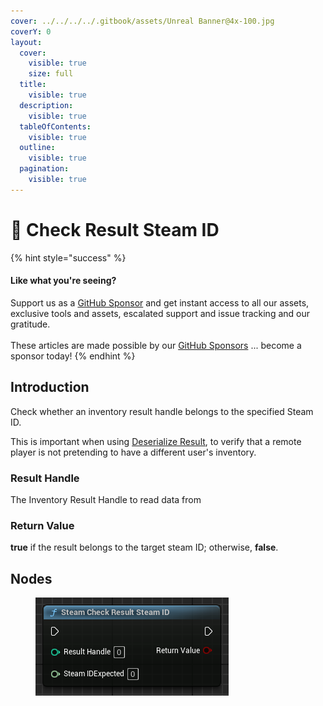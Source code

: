 ```yaml
---
cover: ../../../../.gitbook/assets/Unreal Banner@4x-100.jpg
coverY: 0
layout:
  cover:
    visible: true
    size: full
  title:
    visible: true
  description:
    visible: true
  tableOfContents:
    visible: true
  outline:
    visible: true
  pagination:
    visible: true
---
```


# 🔵 Check Result Steam ID

{% hint style="success" %}
#### Like what you're seeing?

Support us as a [GitHub Sponsor](../../../../become-a-sponsor/) and get instant access to all our assets, exclusive tools and assets, escalated support and issue tracking and our gratitude.\
\
These articles are made possible by our [GitHub Sponsors](../../../../become-a-sponsor/) ... become a sponsor today!
{% endhint %}

## Introduction

Check whether an inventory result handle belongs to the specified Steam ID.

This is important when using [Deserialize Result](deserialize-result.md), to verify that a remote player is not pretending to have a different user's inventory.

### Result Handle

The Inventory Result Handle to read data from

### Return Value

**true** if the result belongs to the target steam ID; otherwise, **false**.

## Nodes

<figure><img src="../../../../.gitbook/assets/image (2) (1).png" alt=""><figcaption></figcaption></figure>
